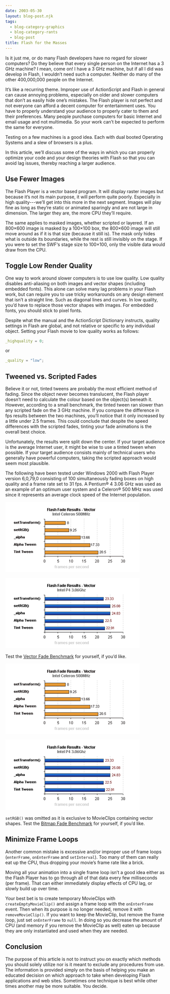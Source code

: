 ```yaml
---
date: 2003-05-30
layout: blog-post.njk
tags:
  - blog-category-graphics
  - blog-category-rants
  - blog-post
title: Flash for the Masses
---
```


Is it just me, or do many Flash developers have no regard for slower computers? Do they believe that every single person on the Internet has a 3 GHz machine? I mean, come on! I have a 3 GHz machine, but if all I did was develop in Flash, I wouldn’t need such a computer. Neither do many of the other 400,000,000 people on the Internet. <!--more-->

It’s like a recurring theme. Improper use of ActionScript and Flash in general can cause annoying problems, especially on older and slower computers that don’t as easily hide one’s mistakes. The Flash player is not perfect and not everyone can afford a decent computer for entertainment uses. You have to properly understand your audience to properly cater to them and their preferences. Many people purchase computers for basic Internet and email usage and not multimedia. So your work can’t be expected to perform the same for everyone.

Testing on a few machines is a good idea. Each with dual booted Operating Systems and a slew of browsers is a plus.

In this article, we’ll discuss some of the ways in which you can properly optimize your code and your design theories with Flash so that you can avoid lag issues, thereby reaching a larger audience.

## Use Fewer Images

The Flash Player is a vector based program. It will display raster images but because it’s not its main purpose, it will perform quite poorly. Especially in high quality---we’ll get into this more in the next segment. Images will play fine as long as they’re static or animated sparingly and are not large in dimension. The larger they are, the more CPU they’ll require.

The same applies to masked images, whether scripted or layered. If an 800×600 image is masked by a 100×100 box, the 800×600 image will still move around as if it is that size (because it still is). The mask only hides what is outside its boundaries, while the rest is still invisibly on the stage. If you were to set the SWF‘s stage size to 100×100, only the visible data would draw from the CPU.

## Toggle Low Render Quality

One way to work around slower computers is to use low quality. Low quality disables anti-aliasing on both images and vector shapes (including embedded fonts). This alone can solve many lag problems in your Flash work, but can require you to use tricky workarounds on any design element that isn’t a straight line. Such as diagonal lines and curves. In low quality, you’d have to replace those vector shapes with images. For embedded fonts, you should stick to pixel fonts.

Despite what the manual and the ActionScript Dictionary instructs, quality settings in Flash are global, and not relative or specific to any individual object. Setting your Flash movie to low quality works as follows:

```actionscript
_highquality = 0;
```

or

```actionscript
_quality = "low";
```

## Tweened vs. Scripted Fades

Believe it or not, tinted tweens are probably the most efficient method of fading. Since the object never becomes translucent, the Flash player doesn’t need to calculate the colour based on the object(s) beneath it. However, according to a small benchmark, the tinted tween ran slower than any scripted fade on the 3 GHz machine. If you compare the difference in fps results between the two machines, you’ll notice that it only increased by a little under 2.5 frames. This could conclude that despite the speed differences with the scripted fades, tinting your fade animations is the overall best choice.

Unfortunately, the results were split down the center. If your target audience is the average Internet user, it might be wise to use a tinted tween when possible. If your target audience consists mainly of technical users who generally have powerful computers, taking the scripted approach would seem most plausible.

The following have been tested under Windows 2000 with Flash Player version 6,0,79,0 consisting of 100 simultaneously fading boxes on high quality and a frame rate set to 31 fps. A Pentium® 4 3.06 GHz was used as an example of an optimum user system and a Celeron® 500 MHz was used since it represents an average clock speed of the Internet population.

![Flash Fading Results - Vector (Celeron® 500 MHz)](benchmark1_1.png)

![Flash Fading Results - Vector (Pentium® 4 3.06 GHz)](benchmark1_2.png)

Test the [Vector Fade Benchmark](benchmark1.swf) for yourself, if you’d like.

![Flash Fading Results - Raster (Celeron® 500 MHz)](benchmark1_1.png)

![Flash Fading Results - Raster (Pentium® 4 3.06 GHz)](benchmark1_2.png)

`setRGB()` was omitted as it is exclusive to MovieClips containing vector shapes. Test the [Bitmap Fade Benchmark](benchmark2.swf) for yourself, if you’d like.

## Minimize Frame Loops

Another common mistake is excessive and/or improper use of frame loops (`enterFrame`, `onEnterFrame` and `setInterval`). Too many of them can really eat up the CPU, thus dropping your movie’s frame rate like a brick.

Moving all your animation into a single frame loop isn’t a good idea either as the Flash Player has to go through all of that data every few milliseconds (per frame). That can either immediately display effects of CPU lag, or slowly build up over time.

Your best bet is to create temporary MovieClips with `createEmptyMovieClip()` and assign a frame loop with the `onEnterFrame` event. Then when its purpose is no longer needed, remove it with `removeMovieClip()`. If you want to keep the MovieClip, but remove the frame loop, just set `onEnterFrame` to `null`. In doing so you decrease the amount of CPU (and memory if you remove the MovieClip as well) eaten up because they are only instantiated and used when they are needed.

## Conclusion

The purpose of this article is not to instruct you on exactly which methods you should solely utilize nor is it meant to exclude any procedures from use. The information is provided simply on the basis of helping you make an educated decision on which approach to take when developing Flash applications and web sites. Sometimes one technique is best while other times another may be more suitable. You decide.
